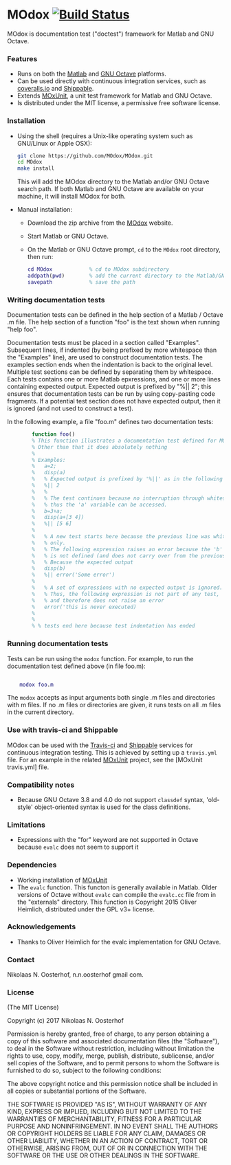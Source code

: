 # MOdox [![Build Status](https://travis-ci.org/MOdox/MOdox.svg?branch=master)](https://travis-ci.org/MOdox/MOdox)

MOdox is documentation test ("doctest") framework for Matlab and GNU Octave.


### Features

- Runs on both the [Matlab] and [GNU Octave] platforms.
- Can be used directly with continuous integration services, such as [coveralls.io] and [Shippable].
- Extends [MOxUnit], a unit test framework for Matlab and GNU Octave.
- Is distributed under the MIT license, a permissive free software license.


### Installation

- Using the shell (requires a Unix-like operating system such as GNU/Linux or Apple OSX):

    ```bash
    git clone https://github.com/MOdox/MOdox.git
    cd MOdox
    make install
    ```
    This will add the MOdox directory to the Matlab and/or GNU Octave search path. If both Matlab and GNU Octave are available on your machine, it will install MOdox for both.

- Manual installation:

    + Download the zip archive from the [MOdox] website.
    + Start Matlab or GNU Octave.
    + On the Matlab or GNU Octave prompt, `cd` to the `MOdox` root directory, then run:

        ```matlab
        cd MOdox            % cd to MOdox subdirectory
        addpath(pwd)        % add the current directory to the Matlab/GNU Octave path
        savepath            % save the path
        ```


### Writing documentation tests
Documentation tests can be defined in the help section of a Matlab / Octave .m file. The help section of a function "foo" is the text shown when running "help foo".

Documentation tests must be placed in a section called "Examples". Subsequent lines, if indented (by being prefixed by more whitespace than the "Examples" line), are used to construct documentation tests. The examples section ends when the indentation is back to the original level.
Multiple test sections can be defined by separating them by whitespace. Each tests contains one or more Matlab epxressions, and one or more lines containing expected output. Expected output is prefixed by "%|| 2"; this ensures that documentation tests can be run by using copy-pasting code fragments. If a potential test section does not have expected output, then it is ignored (and not used to construct a test).

In the following example, a file "foo.m" defines two documentation tests:

```matlab
        function foo()
        % This function illustrates a documentation test defined for MOdox.
        % Other than that it does absolutely nothing
        %
        % Examples:
        %   a=2;
        %   disp(a)
        %   % Expected output is prefixed by '%||' as in the following line:
        %   %|| 2
        %   %
        %   % The test continues because no interruption through whitespace;
        %   % thus the 'a' variable can be accessed.
        %   b=3+a;
        %   disp(a+[3 4])
        %   %|| [5 6]
        %
        %   % A new test starts here because the previous line was white-space
        %   % only.
        %   % The following expression raises an error because the 'b' variable
        %   % is not defined (and does not carry over from the previous test).
        %   % Because the expected output
        %   disp(b)
        %   %|| error('Some error')
        %
        %   % A set of expressions with no expected output is ignored.
        %   % Thus, the following expression is not part of any test,
        %   % and therefore does not raise an error
        %   error('this is never executed)
        %
        %
        % % tests end here because test indentation has ended
```

### Running documentation tests
Tests can be run using the ``modox`` function. For example, to run the documentation test defined above (in file foo.m):

```matlab

    modox foo.m

```

The ``modox`` accepts as input arguments both single .m files and directories with m files. If no .m files or directories are given, it runs tests on all .m files in the current directory.



### Use with travis-ci and Shippable
MOdox can be used with the [Travis-ci] and [Shippable] services for continuous integration testing. This is achieved by setting up a `travis.yml` file. For an example in the related [MOxUnit] project, see the [MOxUnit travis.yml] file.


### Compatibility notes
- Because GNU Octave 3.8 and 4.0 do not support `classdef` syntax, 'old-style' object-oriented syntax is used for the class definitions.

### Limitations
- Expressions with the "for" keyword are not supported in Octave because ``evalc`` does not seem to support it


### Dependencies
- Working installation of [MOxUnit]
- The ``evalc`` function. This functon is generally available in Matlab. Older versions of Octave without ``evalc`` can compile the ``evalc.cc`` file from in the "externals" directory. This function is Copyright 2015 Oliver Heimlich, distributed under the GPL v3+ license.


### Acknowledgements
- Thanks to Oliver Heimlich for the evalc implementation for GNU Octave.

### Contact
Nikolaas N. Oosterhof, n.n.oosterhof <at> gmail <dot> com.

### License

(The MIT License)

Copyright (c) 2017 Nikolaas N. Oosterhof

Permission is hereby granted, free of charge, to any person obtaining
a copy of this software and associated documentation files (the
"Software"), to deal in the Software without restriction,
including without limitation the rights to use, copy, modify, merge,
publish, distribute, sublicense, and/or sell copies of the Software,
and to permit persons to whom the Software is furnished to do so,
subject to the following conditions:

The above copyright notice and this permission notice shall be
included in all copies or substantial portions of the Software.

THE SOFTWARE IS PROVIDED "AS IS", WITHOUT WARRANTY OF ANY KIND,
EXPRESS OR IMPLIED, INCLUDING BUT NOT LIMITED TO THE WARRANTIES OF
MERCHANTABILITY, FITNESS FOR A PARTICULAR PURPOSE AND NONINFRINGEMENT.
IN NO EVENT SHALL THE AUTHORS OR COPYRIGHT HOLDERS BE LIABLE FOR ANY
CLAIM, DAMAGES OR OTHER LIABILITY, WHETHER IN AN ACTION OF CONTRACT,
TORT OR OTHERWISE, ARISING FROM, OUT OF OR IN CONNECTION WITH THE
SOFTWARE OR THE USE OR OTHER DEALINGS IN THE SOFTWARE.


[GNU Octave]: http://www.gnu.org/software/octave/
[Matlab]: http://www.mathworks.com/products/matlab/
[MOxUnit]: https://github.com/MOxUnit/MOxUnit
[MOdox]: https://github.com/MOdox/MOdox
[MOxUnit .travis.yml]: https://github.com/MOxUnit/MOxUnit/blob/master/.travis.yml
[Travis-ci]: https://travis-ci.org
[coveralls.io]: https://coveralls.io/
[Shippable]: https://shippable.com


